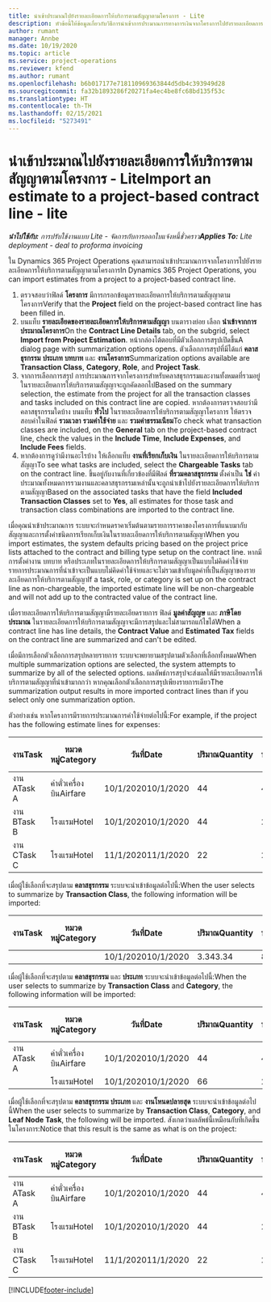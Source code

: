 ```yaml
---
title: นำเข้าประมาณไปยังรายละเอียดการให้บริการตามสัญญาตามโครงการ - Lite
description: หัวข้อนี้ให้ข้อมูลเกี่ยวกับวิธีการนำเข้าการประมาณการทางการเงินจากโครงการไปยังรายละเอียดการให้บริการตามสัญญา
author: rumant
manager: Annbe
ms.date: 10/19/2020
ms.topic: article
ms.service: project-operations
ms.reviewer: kfend
ms.author: rumant
ms.openlocfilehash: b6b017177e718110969363844d5db4c393949d28
ms.sourcegitcommit: fa32b1893286f20271fa4ec4be8fc68bd135f53c
ms.translationtype: HT
ms.contentlocale: th-TH
ms.lasthandoff: 02/15/2021
ms.locfileid: "5273491"
---
```

# <a name="import-an-estimate-to-a-project-based-contract-line---lite"></a><span data-ttu-id="f2a91-103">นำเข้าประมาณไปยังรายละเอียดการให้บริการตามสัญญาตามโครงการ - Lite</span><span class="sxs-lookup"><span data-stu-id="f2a91-103">Import an estimate to a project-based contract line - lite</span></span>

<span data-ttu-id="f2a91-104">_**นำไปใช้กับ:** การปรับใช้งานแบบ Lite - จัดการกับการออกใบแจ้งหนี้ชั่วคราว_</span><span class="sxs-lookup"><span data-stu-id="f2a91-104">_**Applies To:** Lite deployment - deal to proforma invoicing_</span></span>

<span data-ttu-id="f2a91-105">ใน Dynamics 365 Project Operations คุณสามารถนำเข้าประมาณการจากโครงการไปยังรายละเอียดการให้บริการตามสัญญาตามโครงการ</span><span class="sxs-lookup"><span data-stu-id="f2a91-105">In Dynamics 365 Project Operations, you can import estimates from a project to a project-based contract line.</span></span>

1. <span data-ttu-id="f2a91-106">ตรวจสอบว่าฟิลด์ **โครงการ** มีการกรอกข้อมูลรายละเอียดการให้บริการตามสัญญาตามโครงการ</span><span class="sxs-lookup"><span data-stu-id="f2a91-106">Verify that the **Project** field on the project-based contract line has been filled in.</span></span>
2. <span data-ttu-id="f2a91-107">บนแท็บ **รายละเอียดของรายละเอียดการให้บริการตามสัญญา** บนตารางย่อย เลือก **นำเข้าจากการประมาณโครงการ**</span><span class="sxs-lookup"><span data-stu-id="f2a91-107">On the **Contract Line Details** tab, on the subgrid, select **Import from Project Estimation**.</span></span> <span data-ttu-id="f2a91-108">หน้ากล่องโต้ตอบที่มีตัวเลือกการสรุปเปิดขึ้น</span><span class="sxs-lookup"><span data-stu-id="f2a91-108">A dialog page with summarization options opens.</span></span> <span data-ttu-id="f2a91-109">ตัวเลือกการสรุปที่มีได้แก่ **คลาสธุรกรรม** **ประเภท** **บทบาท** และ **งานโครงการ**</span><span class="sxs-lookup"><span data-stu-id="f2a91-109">Summarization options available are **Transaction Class**, **Category**, **Role**, and **Project Task**.</span></span>
3. <span data-ttu-id="f2a91-110">จากการเลือกการสรุป การประมาณการจากโครงการสำหรับคลาสธุรกรรมและงานทั้งหมดที่รวมอยู่ในรายละเอียดการให้บริการตามสัญญาจะถูกคัดลอกไป</span><span class="sxs-lookup"><span data-stu-id="f2a91-110">Based on the summary selection, the estimate from the project for all the transaction classes and tasks included on this contract line are copied.</span></span> <span data-ttu-id="f2a91-111">หากต้องการตรวจสอบว่ามีคลาสธุรกรรมใดบ้าง บนแท็บ **ทั่วไป** ในรายละเอียดการให้บริการตามสัญญาโครงการ ให้ตรวจสอบค่าในฟิลด์ **รวมเวลา** **รวมค่าใช้จ่าย** และ **รวมค่าธรรมเนียม**</span><span class="sxs-lookup"><span data-stu-id="f2a91-111">To check what transaction classes are included, on the **General** tab on the project-based contract line, check the values in the **Include Time**, **Include Expenses**, and **Include Fees** fields.</span></span> 
4. <span data-ttu-id="f2a91-112">หากต้องการดูว่ามีงานอะไรบ้าง ให้เลือกแท็บ **งานที่เรียกเก็บเงิน** ในรายละเอียดการให้บริการตามสัญญา</span><span class="sxs-lookup"><span data-stu-id="f2a91-112">To see what tasks are included, select the **Chargeable Tasks** tab on the contract line.</span></span> <span data-ttu-id="f2a91-113">ขึ้นอยู่กับงานที่เกี่ยวข้องที่มีฟิลด์ **ที่รวมคลาสธุรกรรม** ตั้งค่าเป็น **ใช่** ค่าประมาณทั้งหมดการรวมงานและคลาสธุรกรรมเหล่านั้นจะถูกนำเข้าไปยังรายละเอียดการให้บริการตามสัญญา</span><span class="sxs-lookup"><span data-stu-id="f2a91-113">Based on the associated tasks that have the field **Included Transaction Classes** set to **Yes**, all estimates for those task and transaction class combinations are imported to the contract line.</span></span>

<span data-ttu-id="f2a91-114">เมื่อคุณนำเข้าประมาณการ ระบบจะกำหนดราคาเริ่มต้นตามรายการราคาของโครงการที่แนบมากับสัญญาและการตั้งค่าชนิดการเรียกเก็บเงินในรายละเอียดการให้บริการตามสัญญา</span><span class="sxs-lookup"><span data-stu-id="f2a91-114">When you import estimates, the system defaults pricing based on the project price lists attached to the contract and billing type setup on the contract line.</span></span> <span data-ttu-id="f2a91-115">หากมีการตั้งค่างาน บทบาท หรือประเภทในรายละเอียดการให้บริการตามสัญญาเป็นแบบไม่คิดค่าใช้จ่าย รายการประมาณการที่นำเข้าจะเป็นแบบไม่คิดค่าใช้จ่ายและจะไม่รวมเข้ากับมูลค่าที่เป็นสัญญาของรายละเอียดการให้บริการตามสัญญา</span><span class="sxs-lookup"><span data-stu-id="f2a91-115">If a task, role, or category is set up on the contract line as non-chargeable, the imported estimate line will be non-chargeable and will not add up to the contracted value of the contract line.</span></span>

<span data-ttu-id="f2a91-116">เมื่อรายละเอียดการให้บริการตามสัญญามีรายละเอียดรายการ ฟิลด์ **มูลค่าสัญญษ** และ **ภาษีโดยประมาณ** ในรายละเอียดการให้บริการตามสัญญาจะมีการสรุปและไม่สามารถแก้ไขได้</span><span class="sxs-lookup"><span data-stu-id="f2a91-116">When a contract line has line details, the **Contract Value** and **Estimated Tax** fields on the contract line are summarized and can't be edited.</span></span>

<span data-ttu-id="f2a91-117">เมื่อมีการเลือกตัวเลือกการสรุปหลายรายการ ระบบจะพยายามสรุปตามตัวเลือกที่เลือกทั้งหมด</span><span class="sxs-lookup"><span data-stu-id="f2a91-117">When multiple summarization options are selected, the system attempts to summarize by all of the selected options.</span></span> <span data-ttu-id="f2a91-118">ผลลัพธ์การสรุปจะส่งผลให้มีรายละเอียดการให้บริการตามสัญญาที่นำเข้ามากกว่า หากคุณเลือกตัวเลือกการสรุปเพียงรายการเดียว</span><span class="sxs-lookup"><span data-stu-id="f2a91-118">The summarization output results in more imported contract lines than if you select only one summarization option.</span></span>

<span data-ttu-id="f2a91-119">ตัวอย่างเช่น หากโครงการมีรายการประมาณการค่าใช้จ่ายต่อไปนี้:</span><span class="sxs-lookup"><span data-stu-id="f2a91-119">For example, if the project has the following estimate lines for expenses:</span></span>

| <span data-ttu-id="f2a91-120">งาน</span><span class="sxs-lookup"><span data-stu-id="f2a91-120">Task</span></span> | <span data-ttu-id="f2a91-121">หมวดหมู่</span><span class="sxs-lookup"><span data-stu-id="f2a91-121">Category</span></span> | <span data-ttu-id="f2a91-122">วันที่</span><span class="sxs-lookup"><span data-stu-id="f2a91-122">Date</span></span> | <span data-ttu-id="f2a91-123">ปริมาณ</span><span class="sxs-lookup"><span data-stu-id="f2a91-123">Quantity</span></span> | <span data-ttu-id="f2a91-124">ราคาต่อหน่วย</span><span class="sxs-lookup"><span data-stu-id="f2a91-124">Unit price</span></span> | <span data-ttu-id="f2a91-125">จำนวน</span><span class="sxs-lookup"><span data-stu-id="f2a91-125">Amount</span></span> |
| --- | --- | --- | --- | --- | --- |
| <span data-ttu-id="f2a91-126">งาน A</span><span class="sxs-lookup"><span data-stu-id="f2a91-126">Task A</span></span> | <span data-ttu-id="f2a91-127">ค่าตั๋วเครื่องบิน</span><span class="sxs-lookup"><span data-stu-id="f2a91-127">Airfare</span></span> | <span data-ttu-id="f2a91-128">10/1/2020</span><span class="sxs-lookup"><span data-stu-id="f2a91-128">10/1/2020</span></span> | <span data-ttu-id="f2a91-129">4</span><span class="sxs-lookup"><span data-stu-id="f2a91-129">4</span></span> | <span data-ttu-id="f2a91-130">400</span><span class="sxs-lookup"><span data-stu-id="f2a91-130">400</span></span> | <span data-ttu-id="f2a91-131">1600</span><span class="sxs-lookup"><span data-stu-id="f2a91-131">1600</span></span> |
| <span data-ttu-id="f2a91-132">งาน B</span><span class="sxs-lookup"><span data-stu-id="f2a91-132">Task B</span></span> | <span data-ttu-id="f2a91-133">โรงแรม</span><span class="sxs-lookup"><span data-stu-id="f2a91-133">Hotel</span></span> | <span data-ttu-id="f2a91-134">10/1/2020</span><span class="sxs-lookup"><span data-stu-id="f2a91-134">10/1/2020</span></span> | <span data-ttu-id="f2a91-135">4</span><span class="sxs-lookup"><span data-stu-id="f2a91-135">4</span></span> | <span data-ttu-id="f2a91-136">200</span><span class="sxs-lookup"><span data-stu-id="f2a91-136">200</span></span> | <span data-ttu-id="f2a91-137">800</span><span class="sxs-lookup"><span data-stu-id="f2a91-137">800</span></span> |
| <span data-ttu-id="f2a91-138">งาน C</span><span class="sxs-lookup"><span data-stu-id="f2a91-138">Task C</span></span> | <span data-ttu-id="f2a91-139">โรงแรม</span><span class="sxs-lookup"><span data-stu-id="f2a91-139">Hotel</span></span> | <span data-ttu-id="f2a91-140">11/1/2020</span><span class="sxs-lookup"><span data-stu-id="f2a91-140">11/1/2020</span></span> | <span data-ttu-id="f2a91-141">2</span><span class="sxs-lookup"><span data-stu-id="f2a91-141">2</span></span> | <span data-ttu-id="f2a91-142">200</span><span class="sxs-lookup"><span data-stu-id="f2a91-142">200</span></span> | <span data-ttu-id="f2a91-143">400</span><span class="sxs-lookup"><span data-stu-id="f2a91-143">400</span></span> |

<span data-ttu-id="f2a91-144">เมื่อผู้ใช้เลือกที่จะสรุปตาม **คลาสธุรกรรม** ระบบจะนำเข้าข้อมูลต่อไปนี้:</span><span class="sxs-lookup"><span data-stu-id="f2a91-144">When the user selects to summarize by **Transaction Class**, the following information will be imported:</span></span>

| <span data-ttu-id="f2a91-145">งาน</span><span class="sxs-lookup"><span data-stu-id="f2a91-145">Task</span></span> | <span data-ttu-id="f2a91-146">หมวดหมู่</span><span class="sxs-lookup"><span data-stu-id="f2a91-146">Category</span></span> | <span data-ttu-id="f2a91-147">วันที่</span><span class="sxs-lookup"><span data-stu-id="f2a91-147">Date</span></span> | <span data-ttu-id="f2a91-148">ปริมาณ</span><span class="sxs-lookup"><span data-stu-id="f2a91-148">Quantity</span></span> | <span data-ttu-id="f2a91-149">ราคาต่อหน่วย</span><span class="sxs-lookup"><span data-stu-id="f2a91-149">Unit price</span></span> | <span data-ttu-id="f2a91-150">จำนวน</span><span class="sxs-lookup"><span data-stu-id="f2a91-150">Amount</span></span> |
| --- | --- | --- | --- | --- | --- |
| &nbsp; | &nbsp; | <span data-ttu-id="f2a91-151">10/1/2020</span><span class="sxs-lookup"><span data-stu-id="f2a91-151">10/1/2020</span></span> | <span data-ttu-id="f2a91-152">3.34</span><span class="sxs-lookup"><span data-stu-id="f2a91-152">3.34</span></span> | <span data-ttu-id="f2a91-153">840</span><span class="sxs-lookup"><span data-stu-id="f2a91-153">840</span></span> | <span data-ttu-id="f2a91-154">2800</span><span class="sxs-lookup"><span data-stu-id="f2a91-154">2800</span></span> |

<span data-ttu-id="f2a91-155">เมื่อผู้ใช้เลือกที่จะสรุปตาม **คลาสธุรกรรม** และ **ประเภท** ระบบจะนำเข้าข้อมูลต่อไปนี้:</span><span class="sxs-lookup"><span data-stu-id="f2a91-155">When the user selects to summarize by **Transaction Class** and **Category**, the following information will be imported:</span></span>

| <span data-ttu-id="f2a91-156">งาน</span><span class="sxs-lookup"><span data-stu-id="f2a91-156">Task</span></span> | <span data-ttu-id="f2a91-157">หมวดหมู่</span><span class="sxs-lookup"><span data-stu-id="f2a91-157">Category</span></span> | <span data-ttu-id="f2a91-158">วันที่</span><span class="sxs-lookup"><span data-stu-id="f2a91-158">Date</span></span> | <span data-ttu-id="f2a91-159">ปริมาณ</span><span class="sxs-lookup"><span data-stu-id="f2a91-159">Quantity</span></span> | <span data-ttu-id="f2a91-160">ราคาต่อหน่วย</span><span class="sxs-lookup"><span data-stu-id="f2a91-160">Unit price</span></span> | <span data-ttu-id="f2a91-161">จำนวน</span><span class="sxs-lookup"><span data-stu-id="f2a91-161">Amount</span></span> |
| --- | --- | --- | --- | --- | --- |
| <span data-ttu-id="f2a91-162">งาน A</span><span class="sxs-lookup"><span data-stu-id="f2a91-162">Task A</span></span> | <span data-ttu-id="f2a91-163">ค่าตั๋วเครื่องบิน</span><span class="sxs-lookup"><span data-stu-id="f2a91-163">Airfare</span></span> | <span data-ttu-id="f2a91-164">10/1/2020</span><span class="sxs-lookup"><span data-stu-id="f2a91-164">10/1/2020</span></span> | <span data-ttu-id="f2a91-165">4</span><span class="sxs-lookup"><span data-stu-id="f2a91-165">4</span></span> | <span data-ttu-id="f2a91-166">400</span><span class="sxs-lookup"><span data-stu-id="f2a91-166">400</span></span> | <span data-ttu-id="f2a91-167">1600</span><span class="sxs-lookup"><span data-stu-id="f2a91-167">1600</span></span> |
| &nbsp;| <span data-ttu-id="f2a91-168">โรงแรม</span><span class="sxs-lookup"><span data-stu-id="f2a91-168">Hotel</span></span> | <span data-ttu-id="f2a91-169">10/1/2020</span><span class="sxs-lookup"><span data-stu-id="f2a91-169">10/1/2020</span></span> | <span data-ttu-id="f2a91-170">6</span><span class="sxs-lookup"><span data-stu-id="f2a91-170">6</span></span> | <span data-ttu-id="f2a91-171">200</span><span class="sxs-lookup"><span data-stu-id="f2a91-171">200</span></span> | <span data-ttu-id="f2a91-172">1200</span><span class="sxs-lookup"><span data-stu-id="f2a91-172">1200</span></span> |

<span data-ttu-id="f2a91-173">เมื่อผู้ใช้เลือกที่จะสรุปตาม **คลาสธุรกรรม** **ประเภท** และ **งานโหนดปลายสุด** ระบบจะนำเข้าข้อมูลต่อไปนี้</span><span class="sxs-lookup"><span data-stu-id="f2a91-173">When the user selects to summarize by **Transaction Class**, **Category**, and **Leaf Node Task**, the following will be imported.</span></span> <span data-ttu-id="f2a91-174">สังเกตว่าผลลัพธ์นี้เหมือนกับที่เกิดขึ้นในโครงการ:</span><span class="sxs-lookup"><span data-stu-id="f2a91-174">Notice that this result is the same as what is on the project:</span></span>

| <span data-ttu-id="f2a91-175">งาน</span><span class="sxs-lookup"><span data-stu-id="f2a91-175">Task</span></span> | <span data-ttu-id="f2a91-176">หมวดหมู่</span><span class="sxs-lookup"><span data-stu-id="f2a91-176">Category</span></span> | <span data-ttu-id="f2a91-177">วันที่</span><span class="sxs-lookup"><span data-stu-id="f2a91-177">Date</span></span> | <span data-ttu-id="f2a91-178">ปริมาณ</span><span class="sxs-lookup"><span data-stu-id="f2a91-178">Quantity</span></span> | <span data-ttu-id="f2a91-179">ราคาต่อหน่วย</span><span class="sxs-lookup"><span data-stu-id="f2a91-179">Unit price</span></span> | <span data-ttu-id="f2a91-180">จำนวน</span><span class="sxs-lookup"><span data-stu-id="f2a91-180">Amount</span></span> |
| --- | --- | --- | --- | --- | --- |
| <span data-ttu-id="f2a91-181">งาน A</span><span class="sxs-lookup"><span data-stu-id="f2a91-181">Task A</span></span> | <span data-ttu-id="f2a91-182">ค่าตั๋วเครื่องบิน</span><span class="sxs-lookup"><span data-stu-id="f2a91-182">Airfare</span></span> | <span data-ttu-id="f2a91-183">10/1/2020</span><span class="sxs-lookup"><span data-stu-id="f2a91-183">10/1/2020</span></span> | <span data-ttu-id="f2a91-184">4</span><span class="sxs-lookup"><span data-stu-id="f2a91-184">4</span></span> | <span data-ttu-id="f2a91-185">400</span><span class="sxs-lookup"><span data-stu-id="f2a91-185">400</span></span> | <span data-ttu-id="f2a91-186">1600</span><span class="sxs-lookup"><span data-stu-id="f2a91-186">1600</span></span> |
| <span data-ttu-id="f2a91-187">งาน B</span><span class="sxs-lookup"><span data-stu-id="f2a91-187">Task B</span></span> | <span data-ttu-id="f2a91-188">โรงแรม</span><span class="sxs-lookup"><span data-stu-id="f2a91-188">Hotel</span></span> | <span data-ttu-id="f2a91-189">10/1/2020</span><span class="sxs-lookup"><span data-stu-id="f2a91-189">10/1/2020</span></span> | <span data-ttu-id="f2a91-190">4</span><span class="sxs-lookup"><span data-stu-id="f2a91-190">4</span></span> | <span data-ttu-id="f2a91-191">200</span><span class="sxs-lookup"><span data-stu-id="f2a91-191">200</span></span> | <span data-ttu-id="f2a91-192">800</span><span class="sxs-lookup"><span data-stu-id="f2a91-192">800</span></span> |
| <span data-ttu-id="f2a91-193">งาน C</span><span class="sxs-lookup"><span data-stu-id="f2a91-193">Task C</span></span> | <span data-ttu-id="f2a91-194">โรงแรม</span><span class="sxs-lookup"><span data-stu-id="f2a91-194">Hotel</span></span> | <span data-ttu-id="f2a91-195">11/1/2020</span><span class="sxs-lookup"><span data-stu-id="f2a91-195">11/1/2020</span></span> | <span data-ttu-id="f2a91-196">2</span><span class="sxs-lookup"><span data-stu-id="f2a91-196">2</span></span> | <span data-ttu-id="f2a91-197">200</span><span class="sxs-lookup"><span data-stu-id="f2a91-197">200</span></span> | <span data-ttu-id="f2a91-198">400</span><span class="sxs-lookup"><span data-stu-id="f2a91-198">400</span></span> |


[!INCLUDE[footer-include](../../includes/footer-banner.md)]